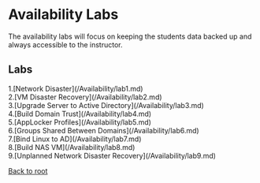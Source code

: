 <h1>Availability Labs</h1>
The availability labs will focus on keeping the students data backed up and always accessible to the instructor.

<h2>Labs</h2>
1.[Network Disaster](/Availability/lab1.md)<br>
2.[VM Disaster Recovery](/Availability/lab2.md)<br>
3.[Upgrade Server to Active Directory](/Availability/lab3.md)<br>
4.[Build Domain Trust](/Availability/lab4.md)<br>
5.[AppLocker Profiles](/Availability/lab5.md)<br>
6.[Groups Shared Between Domains](/Availability/lab6.md)<br>
7.[Bind Linux to AD](/Availability/lab7.md)<br>
8.[Build NAS VM](/Availability/lab8.md)<br>
9.[Unplanned Network Disaster Recovery](/Availability/lab9.md)<br>




[Back to root](/PATHS-SOC/)

